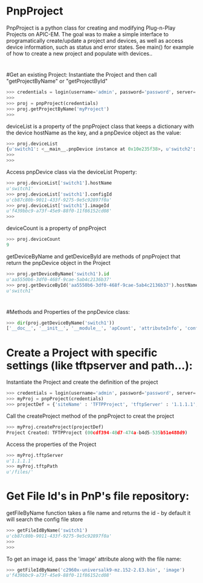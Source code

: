 # PnpProject
PnpProject is a python class for creating and modifying Plug-n-Play Projects on APIC-EM.  The goal was to make a simple interface to programatically create/update a project and devices, as well as access device information, such as status and error states.
See main() for example of how to create a new project and populate with devices..

# ###############
#Get an existing Project:
Instantiate the Project and then call "getProjectByName" or "getProjectById"
```python
>>> credentials = login(username='admin', password='password', server='1.1.1.1')
>>>
>>> proj = pnpProject(credentials)
>>> proj.getProjectByName('myProject')
>>>
```

deviceList is a property of the pnpProject class that keeps a dictionary with the device hostName as the key, and a pnpDevice object as the value:
```python
>>> proj.deviceList
{u'switch1': <__main__.pnpDevice instance at 0x10e235f38>, u'switch2': <__main__.pnpDevice instance at 0x10e2431b8>, u'switch3': <__main__.pnpDevice instance at 0x10e243098>}
>>>
>>>
```

Access pnpDevice class via the deviceList Property:
```python
>>> proj.deviceList['switch1'].hostName
u'switch1'
>>> proj.deviceList['switch1'].configId
u'cb87c80b-9011-433f-9275-9e5c92897f0a'
>>> proj.deviceList['switch1'].imageId
u'f439bbc9-a73f-45e9-88f0-11f86152cd08'
>>>
```

 deviceCount is a property of pnpProject
```python
>>> proj.deviceCount
9
```

getDeviceByName and getDeviceById are methods of pnpProject that return the pnpDevice object in the Project
```python
>>> proj.getDeviceByName('switch1').id
u'aa5550b6-3df0-468f-9cae-5ab4c2136b37'
>>> proj.getDeviceById('aa5550b6-3df0-468f-9cae-5ab4c2136b37').hostName
u'switch1'
```

# ###############
#Methods and Properties of the pnpDevice class:
```python
>>> dir(proj.getDeviceByName('switch1'))
['__doc__', '__init__', '__module__', 'apCount', 'attributeInfo', 'configId', 'createDevice', 'error', 'errorReason', 'hostName', 'id', 'imageId', 'isMobilityController', 'pkiEnabled', 'platformId', 'populateDeviceFromAPIC', 'site', 'state', 'stateDisplay', 'sudiRequired']
```

# ###############
# Create a Project with specific settings (like tftpserver and path...):
Instantiate the Project and create the definition of the project
```python
>>> credentials = login(username='admin', password='password', server='1.1.1.1')
>>> myProj = pnpProject(credentials)
>>> projectDef = {'siteName' : 'TFTPProject', 'tftpServer' : '1.1.1.1', 'tftpPath' : '/files/'}
```

Call the createProject method of the pnpProject to creat the project
```python
>>> myProj.createProject(projectDef)
Project Created: TFTPProject (00cdf394-48d7-474a-b4d5-535b51e488d9)
```

Access the properties of the Project
```python
>>> myProj.tftpServer
u'1.1.1.1'
>>> myProj.tftpPath
u'/files/'
```
 
# ###############
# Get File Id's in PnP's file repository:

getFileByName function takes a file name and returns the id - by default it will search the config file store
```python
>>> getFileIdByName('switch1')
u'cb87c80b-9011-433f-9275-9e5c92897f0a'
>>>
>>>
```

To get an image id, pass the 'image' attribute along with the file name:
```python
>>> getFileIdByName('c2960x-universalk9-mz.152-2.E3.bin', 'image')
u'f439bbc9-a73f-45e9-88f0-11f86152cd08'
```
